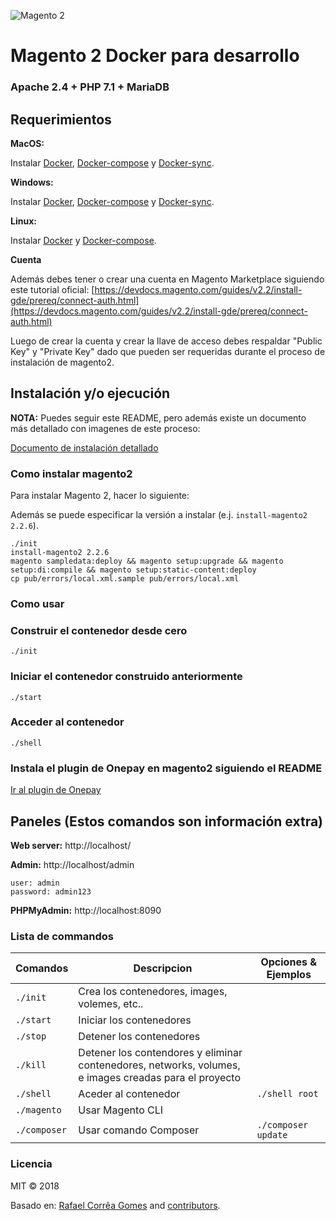 ![Magento 2](https://cdn.rawgit.com/rafaelstz/magento2-snippets-visualstudio/master/images/icon.png)

#  Magento 2 Docker para desarrollo

### Apache 2.4 + PHP 7.1 + MariaDB

## Requerimientos

**MacOS:**

Instalar [Docker](https://docs.docker.com/docker-for-mac/install/), [Docker-compose](https://docs.docker.com/compose/install/#install-compose) y [Docker-sync](https://github.com/EugenMayer/docker-sync/wiki/docker-sync-on-OSX).

**Windows:**

Instalar [Docker](https://docs.docker.com/docker-for-windows/install/), [Docker-compose](https://docs.docker.com/compose/install/#install-compose) y [Docker-sync](https://github.com/EugenMayer/docker-sync/wiki/docker-sync-on-Windows).

**Linux:**

Instalar [Docker](https://docs.docker.com/engine/installation/linux/docker-ce/ubuntu/) y [Docker-compose](https://docs.docker.com/compose/install/#install-compose).

**Cuenta**

Además debes tener o crear una cuenta en Magento Marketplace siguiendo este tutorial oficial: [https://devdocs.magento.com/guides/v2.2/install-gde/prereq/connect-auth.html](https://devdocs.magento.com/guides/v2.2/install-gde/prereq/connect-auth.html)

Luego de crear la cuenta y crear la llave de acceso debes respaldar "Public Key" y "Private Key" dado que pueden ser requeridas durante el proceso de instalación de magento2.

## Instalación y/o ejecución

**NOTA:** Puedes seguir este README, pero además existe un documento más detallado con imagenes de este proceso:

[Documento de instalación detallado](docs/INSTALLATION.md)

### Como instalar magento2

Para instalar Magento 2, hacer lo siguiente:

Además se puede especificar la versión a instalar (e.j. `install-magento2 2.2.6`).

```
./init
install-magento2 2.2.6
magento sampledata:deploy && magento setup:upgrade && magento setup:di:compile && magento setup:static-content:deploy
cp pub/errors/local.xml.sample pub/errors/local.xml
```

### Como usar

### Construir el contenedor desde cero

```
./init
```

### Iniciar el contenedor construido anteriormente

```
./start
```

### Acceder al contenedor

```
./shell
```

### Instala el plugin de Onepay en magento2 siguiendo el README

[Ir al plugin de Onepay](https://github.com/TransbankDevelopers/transbank-plugin-magento2-onepay)

## Paneles (Estos comandos son información extra)

**Web server:** http://localhost/

**Admin:** http://localhost/admin

    user: admin
    password: admin123

**PHPMyAdmin:** http://localhost:8090

### Lista de commandos

| Comandos  | Descripcion  | Opciones & Ejemplos |
|---|---|---|
| `./init`  | Crea los contenedores, images, volemes, etc.. |
| `./start`  | Iniciar los contenedores  | |
| `./stop`  | Detener los contenedores  | |
| `./kill`  | Detener los contendores y eliminar contenedores, networks, volumes, e images creadas para el proyecto  | |
| `./shell`  | Aceder al contenedor  | `./shell root` | |
| `./magento`  | Usar Magento CLI | |
| `./composer`  |  Usar comando Composer | `./composer update` |

### Licencia

MIT © 2018

Basado en: [Rafael Corrêa Gomes](https://github.com/rafaelstz/) and [contributors](https://github.com/clean-docker/Magento2/graphs/contributors).
